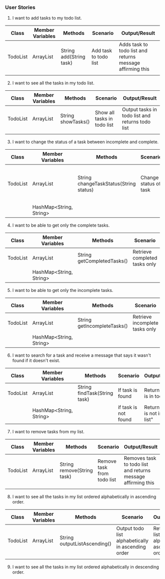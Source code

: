 ### User Stories

1. I want to add tasks to my todo list.

| Class    | Member Variables  | Methods                 | Scenario              | Output/Result                                             |
|----------|-------------------|-------------------------|-----------------------|-----------------------------------------------------------|
| TodoList | ArrayList<String> | String add(String task) | Add task to todo list | Adds task to todo list and returns message affirming this |
|          |                   |                         |                       |                                                           |


2. I want to see all the tasks in my todo list.


| Class    | Member Variables  | Methods            | Scenario                    | Output/Result                                   |
|----------|-------------------|--------------------|-----------------------------|-------------------------------------------------|
| TodoList | ArrayList<String> | String showTasks() | Show all tasks in todo list | Output tasks in todo list and returns todo list |
|          |                   |                    |                             |                                                 |


3. I want to change the status of a task between incomplete and complete.

| Class    | Member Variables        | Methods                                | Scenario              | Output/Result                                                         |
|----------|-------------------------|----------------------------------------|-----------------------|-----------------------------------------------------------------------|
| TodoList | ArrayList<String>       | String changeTaskStatus(String status) | Change status of task | Change status of task in todo list and returns message affirming this |
|          | HashMap<String, String> |                                        |                       |                                                                       |


4. I want to be able to get only the complete tasks.

| Class    | Member Variables        | Methods                    | Scenario                      | Output/Result           |
|----------|-------------------------|----------------------------|-------------------------------|-------------------------|
| TodoList | ArrayList<String>       | String getCompletedTasks() | Retrieve completed tasks only | Returns completed tasks |
|          | HashMap<String, String> |                            |                               |                         |



5. I want to be able to get only the incomplete tasks.


| Class    | Member Variables        | Methods                     | Scenario                       | Output/Result            |
|----------|-------------------------|-----------------------------|--------------------------------|--------------------------|
| TodoList | ArrayList<String>       | String getIncompleteTasks() | Retrieve incomplete tasks only | Returns incomplete tasks |
|          | HashMap<String, String> |                             |                                |                          |



6. I want to search for a task and receive a message that says it wasn't found if it doesn't exist.

| Class    | Member Variables        | Methods                      | Scenario             | Output/Result                      |
|----------|-------------------------|------------------------------|----------------------|------------------------------------|
| TodoList | ArrayList<String>       | String findTask(String task) | If task is found     | Returns "Task is in todo list"     |
|          | HashMap<String, String> |                              | if task is not found | Returns "Task is not in todo list" |


7. I want to remove tasks from my list.


| Class    | Member Variables  | Methods                    | Scenario                   | Output/Result                                                |
|----------|-------------------|----------------------------|----------------------------|--------------------------------------------------------------|
| TodoList | ArrayList<String> | String remove(String task) | Remove task from todo list | Removes task to todo list and returns message affirming this |
|          |                   |                            |                            |                                                              |


8. I want to see all the tasks in my list ordered alphabetically in ascending order.


| Class    | Member Variables  | Methods                      | Scenario                                           | Output/Result                                       |
|----------|-------------------|------------------------------|----------------------------------------------------|-----------------------------------------------------|
| TodoList | ArrayList<String> | String outputListAscending() | Output todo list alphabetically in ascending order | Returns todo list in alphabetically ascending order |
|          |                   |                              |                                                    |                                                     |



9. I want to see all the tasks in my list ordered alphabetically in descending order.

